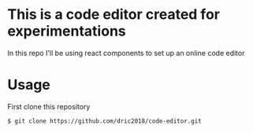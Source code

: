 # This is a code editor created for experimentations
In this repo I'll be using react components to set up an online code editor

# Usage

First clone this repository 

``
$ git clone https://github.com/dric2018/code-editor.git
``
